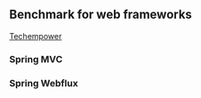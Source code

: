## Benchmark for web frameworks

[Techempower](https://www.techempower.com/benchmarks/)

### Spring MVC

### Spring Webflux


